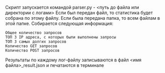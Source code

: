 Скрипт запускается командой parser.py - <путь до файла или директории с логами> Если был передан файл, то статистика будет собрана по этому файлу. Если была передана папка, то всем файлам в этой папке. Собирается следующая информация:

    Общее количество запросов
    ТОП 3 IP адреса, с которых были выполнены запросы
    ТОП 3 самых долгих запросов
    Количество GET запросов
    Количество POST запросов

Результаты по каждому лог-файлу записываются в файл <имя файла>_result.json и печатаются в терминале